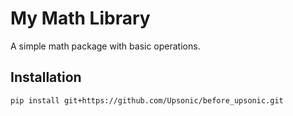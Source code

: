 # My Math Library

A simple math package with basic operations.

## Installation

```bash
pip install git+https://github.com/Upsonic/before_upsonic.git
```